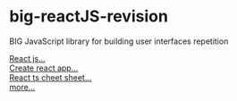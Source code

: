 # big-reactJS-revision

BIG JavaScript library for building user interfaces repetition

<a href="./docs/reactjs.md">React js...</a><br/>
<a href="./docs/create-react-app.md">Create react app...</a><br/>
<a href="./docs/react-ts-cheet.md">React ts cheet sheet...</a><br/>
<a href="./docs/link.md">more...</a>
